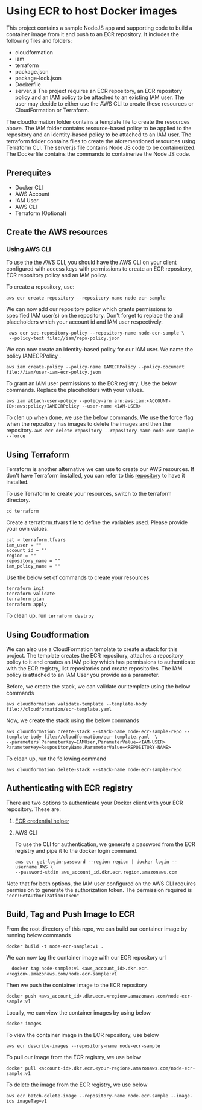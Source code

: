 # Using ECR to host Docker images
This project contains a sample NodeJS app and supporting code to build a container image from it and push to an ECR repository.
It includes the following files and folders:
* cloudformation
* iam
* terraform
* package.json
* package-lock.json
* Dockerfile
* server.js
The project requires an ECR repository, an ECR repository policy and an IAM policy to be attached to an existing IAM user.
The user may decide to either use the AWS CLI to create these resources or CloudFormation or Terraform.

The cloudformation folder contains a template file to create the resources above. 
The IAM folder contains resource-based policy to be applied to the repository and an identity-based policy to be attached to an IAM user.
The terraform folder contains files to create the aforementioned resources using Terraform CLI.
The server.js file contains Node JS code to be containerized. The Dockerfile contains the commands to containerize the Node JS code.

## Prerequites
* Docker CLI
* AWS Account
* IAM User
* AWS CLI 
* Terraform (Optional)
  
## Create the AWS resources

### Using AWS CLI
To use the the AWS CLI, you should have the AWS CLI on your client configured with access keys with permissions to create an ECR repository, ECR repository policy and an IAM policy.

To create a repository, use:

```
aws ecr create-repository --repository-name node-ecr-sample
```
We can now add our repository policy which grants permissions to specified IAM user(s) on the repository.
Don't forget to replace the <ACCOUNT-ID> and <IAM-USER> placeholders which your account id and IAM user respectively.
 ```
  aws ecr set-repository-policy --repository-name node-ecr-sample \
  --policy-text file://iam/repo-policy.json
 ```
  
We can now create an identity-based policy for our IAM user. We name the policy IAMECRPolicy .
  ```
  aws iam create-policy --policy-name IAMECRPolicy --policy-document file://iam/user-iam-ecr-policy.json
  ```
  
To grant an IAM user permissions to the ECR registry. Use the below commands. Replace the placeholders with your values.
  ```
  aws iam attach-user-policy --policy-arn arn:aws:iam:<ACCOUNT-ID>:aws:policy/IAMECRPolicy --user-name <IAM-USER>
  ```
To clen up when done, we use the below commands. We use the force flag when the repository has images to delete the images and then the repository.
  ```aws ecr delete-repository --repository-name node-ecr-sample --force ```
  
## Using Terraform
Terraform is another alternative we can use to create our AWS resources.
If don't have Terraform installed, you can refer to this [repository](https://github.com/devfii/intro-tf/blob/main/README.md#installing-terraform) to have it installed.

To use Terraform to create your resources, switch to the terraform directory.

```cd terraform```

Create a terraform.tfvars file to define the variables used. Please provide your own values.

```
cat > terraform.tfvars
iam_user = ""
account_id = ""
region = ""
repository_name = ""
iam_policy_name = ""
```

Use the below set of commands to create your resources
```
terraform init
terraform validate
terraform plan
terraform apply
```

To clean up, run ```terraform destroy```

## Using Coudformation
We can also use a CloudFormation template to create a stack for this project. The template creates the ECR repository, attaches a repository policy to it and creates an IAM policy which has permissions to authenticate with the ECR registry, list repositories and create repositories. The IAM policy is attached to an IAM User you provide as a parameter.

Before, we create the stack, we can validate our template using the below commands

```aws cloudformation validate-template --template-body file://cloudformation/ecr-template.yaml```

Now, we create the stack using the below commands

```
aws cloudformation create-stack --stack-name node-ecr-sample-repo --template-body file://cloudformation/ecr-template.yaml  \
--parameters ParameterKey=IAMUser,ParameterValue=<IAM-USER> ParameterKey=RespositoryName,ParameterValue=<REPOSITORY-NAME>
``` 

To clean up, run the following command

```aws cloudformation delete-stack --stack-name node-ecr-sample-repo```


## Authenticating with ECR registry
There are two options to authenticate your Docker client with your ECR repository. These are:
  1. [ECR credential helper](https://github.com/awslabs/amazon-ecr-credential-helper)
  2. AWS CLI
  
     To use the CLI for authentication, we generate a password from the ECR registry and pipe it to the docker login command. 
     ```
     aws ecr get-login-password --region region | docker login --username AWS \
     --password-stdin aws_account_id.dkr.ecr.region.amazonaws.com
     ```
 Note that for both options, the IAM user configured on the AWS CLI requires permission to generate the authorization token. The permission required is ```"ecr:GetAuthorizationToken"```

## Build, Tag and Push Image to ECR 
From the root directory of this repo, we can build our container image by running below commands

  ```
docker build -t node-ecr-sample:v1 .
  ```
  
We can now tag the container image with our ECR repository url
```
  docker tag node-sample:v1 <aws_account_id>.dkr.ecr.<region>.amazonaws.com/node-ecr-sample:v1
```
Then we push the container image to the ECR repository
  ```
  docker push <aws_account_id>.dkr.ecr.<region>.amazonaws.com/node-ecr-sample:v1
  ```
Locally, we can view the container images by using below
```
docker images
```
To view the container image in the ECR repository, use below
```
aws ecr describe-images --repository-name node-ecr-sample
```

To pull our image from the ECR registry, we use below
```
docker pull <account-id>.dkr.ecr.<your-region>.amazonaws.com/node-ecr-sample:v1
```

To delete the image from the ECR registry, we use below
  
```
aws ecr batch-delete-image --repository-name node-ecr-sample --image-ids imageTag=v1 
```
